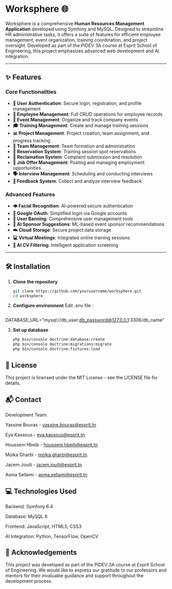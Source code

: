 # Worksphere 🌐

Worksphere is a comprehensive **Human Resources Management Application** developed using Symfony and MySQL. Designed to streamline HR administrative tasks, it offers a suite of features for efficient employee management, event organization, training coordination, and project oversight. Developed as part of the PIDEV 3A course at Esprit School of Engineering, this project emphasizes advanced web development and AI integration.

---

## ✨ Features

### Core Functionalities
- **🔐 User Authentication**: Secure login, registration, and profile management
- **👥 Employee Management**: Full CRUD operations for employee records
- **📅 Event Management**: Organize and track company events
- **🎓 Training Management**: Create and manage training sessions
- **📊 Project Management**: Project creation, team assignment, and progress tracking
- **🤝 Team Management**: Team formation and administration
- **📝 Reservation System**: Training session spot reservations
- **📢 Reclamation System**: Complaint submission and resolution
- **💼 Job Offer Management**: Posting and managing employment opportunities
- **🗣️ Interview Management**: Scheduling and conducting interviews
- **💬 Feedback System**: Collect and analyze interview feedback

### Advanced Features
- **👁️ Facial Recognition**: AI-powered secure authentication
- **🔑 Google OAuth**: Simplified login via Google accounts
- **🚫 User Banning**: Comprehensive user management tools
- **🤖 AI Sponsor Suggestions**: ML-based event sponsor recommendations
- **☁️ Cloud Storage**: Secure project data storage
- **💻 Virtual Meetings**: Integrated online training sessions
- **📄 AI CV Filtering**: Intelligent application screening

---

## 🛠️ Installation

1. **Clone the repository**
   ```bash
   git clone https://github.com/yourusername/worksphere.git
   cd worksphere
2. **Configure environment**
   Edit .env file :
   ```bash
  DATABASE_URL="mysql://db_user:db_password@127.0.0.1:3306/db_name"
  
3. **Set up database**
   ```bash
   php bin/console doctrine:database:create
   php bin/console doctrine:migrations:migrate
   php bin/console doctrine:fixtures:load

## 📜 License
This project is licensed under the MIT License - see the LICENSE file for details.

## 📬 Contact
Development Team:

Yassine Bouras - yassine.bouras@esprit.tn

Eya Kassous - eya.kassous@esprit.tn

Houssem Hbeib - houssem.hbeib@esprit.tn

Molka Gharbi - molka.gharbi@esprit.tn

Jacem Jouili - jacem.jouili@esprit.tn

Asma Sellami - asma.sellami@esprit.tn

## 💻 Technologies Used
Backend: Symfony 6.4

Database: MySQL 8

Frontend: JavaScript, HTML5, CSS3

AI Integration: Python, TensorFlow, OpenCV

## 🙏 Acknowledgements
This project was developed as part of the PIDEV 3A course at Esprit School of Engineering. We would like to express our gratitude to our professors and mentors for their invaluable guidance and support throughout the development process.

